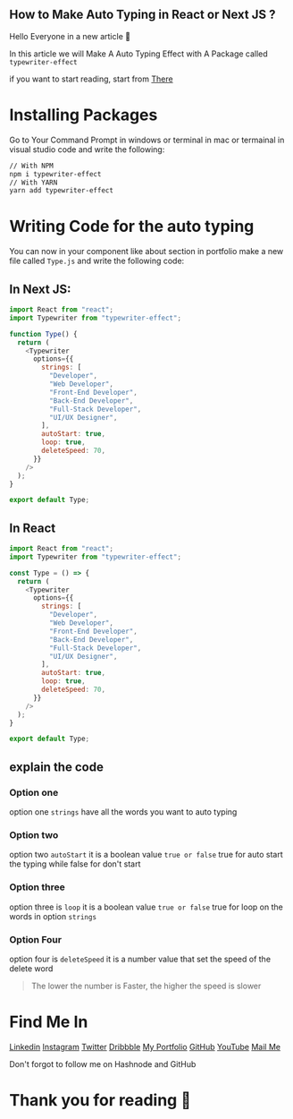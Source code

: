 ## How to Make Auto Typing in React or Next JS ?

Hello Everyone in a new article 👋 

In this article we will Make A Auto Typing Effect with A Package called ```typewriter-effect```

if you want to start reading, start from <a href="#install">There</a>

# <h1 id="install">Installing Packages</h1>
Go to Your Command Prompt in windows or terminal in mac or termainal in visual studio code and write the following:
```bash
// With NPM
npm i typewriter-effect
// With YARN
yarn add typewriter-effect
```

# Writing Code for the auto typing
You can now in your component like about section in portfolio make a new file called ```Type.js``` and write the following code:
## In Next JS:
```js
import React from "react";
import Typewriter from "typewriter-effect";

function Type() {
  return (
    <Typewriter
      options={{
        strings: [
          "Developer",
          "Web Developer",
          "Front-End Developer",
          "Back-End Developer",
          "Full-Stack Developer",
          "UI/UX Designer",
        ],
        autoStart: true,
        loop: true,
        deleteSpeed: 70,
      }}
    />
  );
}

export default Type;
```
## In React
```js
import React from "react";
import Typewriter from "typewriter-effect";

const Type = () => {
  return (
    <Typewriter
      options={{
        strings: [
          "Developer",
          "Web Developer",
          "Front-End Developer",
          "Back-End Developer",
          "Full-Stack Developer",
          "UI/UX Designer",
        ],
        autoStart: true,
        loop: true,
        deleteSpeed: 70,
      }}
    />
  );
}

export default Type;
```
## explain the code
### Option one
option one ```strings``` have all the words you want to auto typing
### Option two
option two ```autoStart``` it is a boolean value ```true or false``` true for auto start the typing while false for don't start
### Option three
option three is ```loop``` it is a boolean value ```true or false``` true for loop on the words in option ```strings```
### Option Four
option four is ```deleteSpeed``` it is a number value that set the speed of the delete word
> The lower the number is Faster, the higher the speed is slower

# Find Me In
[Linkedin](https://www.linkedin.com/in/mohamed-ehab-164193208/)
[Instagram](https://www.instagram.com/mohamedehab2463/)
[Twitter](https://twitter.com/Program39300266)
[Dribbble](https://dribbble.com/Programming-School)
[My Portfolio](https://mohamed-ehab-portfolio.vercel.app/)
[GitHub](https://github.com/Programing-School)
[YouTube](https://www.youtube.com/channel/UC1YTVmV31RZV2oie1kKpJkw)
[Mail Me](mailto:mohamed9919698@gmail.com)

Don't forgot to follow me on Hashnode and GitHub 

# Thank you for reading 📖 